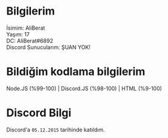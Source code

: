 # Bilgilerim
İsimim: AliBerat                                                                                                                                                         
Yaşım: 17                                                                                                                                                                
DC: AliBerat#6892                                                                                                                                                                   
Discord Sunucularım: ŞUAN YOK!


# Bildiğim kodlama bilgilerim
Node.JS (%99-100) | Discord.JS (%98-100) | HTML (%9-100)

# Discord Bilgi
Discord'a `05.12.2015` tarihinde katıldım.
